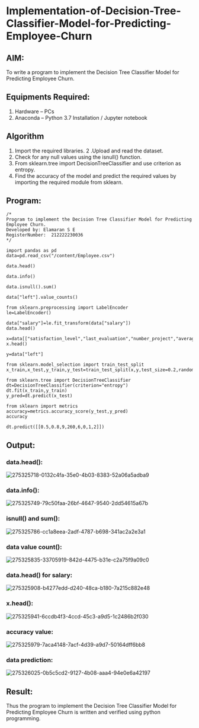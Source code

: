 # Implementation-of-Decision-Tree-Classifier-Model-for-Predicting-Employee-Churn

## AIM:
To write a program to implement the Decision Tree Classifier Model for Predicting Employee Churn.

## Equipments Required:
1. Hardware – PCs
2. Anaconda – Python 3.7 Installation / Jupyter notebook

## Algorithm
1. Import the required libraries.
2 .Upload and read the dataset.
3. Check for any null values using the isnull() function.
4. From sklearn.tree import DecisionTreeClassifier and use criterion as entropy.
5. Find the accuracy of the model and predict the required values by importing the required module from sklearn.

## Program:
```
/*
Program to implement the Decision Tree Classifier Model for Predicting Employee Churn.
Developed by: Elamaran S E
RegisterNumber:  212222230036
*/

import pandas as pd
data=pd.read_csv("/content/Employee.csv")

data.head()

data.info()

data.isnull().sum()

data["left"].value_counts()

from sklearn.preprocessing import LabelEncoder
le=LabelEncoder()

data["salary"]=le.fit_transform(data["salary"])
data.head()

x=data[["satisfaction_level","last_evaluation","number_project","average_montly_hours","time_spend_company","Work_accident","promotion_last_5years","salary"]]
x.head()

y=data["left"]

from sklearn.model_selection import train_test_split
x_train,x_test,y_train,y_test=train_test_split(x,y,test_size=0.2,random_state=100)

from sklearn.tree import DecisionTreeClassifier
dt=DecisionTreeClassifier(criterion="entropy")
dt.fit(x_train,y_train)
y_pred=dt.predict(x_test)

from sklearn import metrics
accuracy=metrics.accuracy_score(y_test,y_pred)
accuracy

dt.predict([[0.5,0.8,9,260,6,0,1,2]])

```

## Output:
### data.head():
![275325718-0132c4fa-35e0-4b03-8383-52a06a5adba9](https://github.com/elamarannn/Implementation-of-Decision-Tree-Classifier-Model-for-Predicting-Employee-Churn/assets/113497531/5a04ed0c-466c-44b5-8ca0-7825df32907b)
### data.info():
![275325749-79c50faa-26bf-4647-9540-2dd54615a67b](https://github.com/elamarannn/Implementation-of-Decision-Tree-Classifier-Model-for-Predicting-Employee-Churn/assets/113497531/2ad31891-4f14-4b22-b0c2-b5df0c12b19d)
### isnull() and sum():
![275325786-cc1a8eea-2adf-4787-b698-341ac2a2e3a1](https://github.com/elamarannn/Implementation-of-Decision-Tree-Classifier-Model-for-Predicting-Employee-Churn/assets/113497531/51bc4ba2-7e97-47b7-a76e-f2f430522bef)
### data value count():
![275325835-33705919-842d-4475-b31e-c2a75f9a09c0](https://github.com/elamarannn/Implementation-of-Decision-Tree-Classifier-Model-for-Predicting-Employee-Churn/assets/113497531/aabd27b4-51bb-43ed-8b15-e805e5f8037f)
### data.head() for salary:
![275325908-b4277edd-d240-48ca-b180-7a215c882e48](https://github.com/elamarannn/Implementation-of-Decision-Tree-Classifier-Model-for-Predicting-Employee-Churn/assets/113497531/0a24250d-f37e-42f4-ae8e-4c58427473a1)
### x.head():
![275325941-6ccdb4f3-4ccd-45c3-a9d5-1c2486b2f030](https://github.com/elamarannn/Implementation-of-Decision-Tree-Classifier-Model-for-Predicting-Employee-Churn/assets/113497531/9e8d3197-2ea7-4f15-aa7c-b534e836c233)
### accuracy value:
![275325979-7aca4148-7acf-4d39-a9d7-50164dff6bb8](https://github.com/elamarannn/Implementation-of-Decision-Tree-Classifier-Model-for-Predicting-Employee-Churn/assets/113497531/7a096b78-c705-464b-9c85-55d70fca47a5)
### data prediction:
![275326025-0b5c5cd2-9127-4b08-aaa4-94e0e6a42197](https://github.com/elamarannn/Implementation-of-Decision-Tree-Classifier-Model-for-Predicting-Employee-Churn/assets/113497531/0bb99e88-c806-46f6-b988-b4bd229c2c69)



## Result:
Thus the program to implement the  Decision Tree Classifier Model for Predicting Employee Churn is written and verified using python programming.
